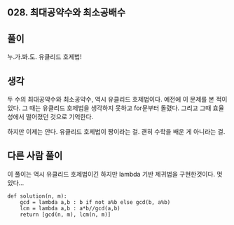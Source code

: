 ## 028. 최대공약수와 최소공배수

## 풀이

누.가.봐.도. 유클리드 호제법!

## 생각

두 수의 최대공약수와 최소공약수, 역시 유클리드 호제법이다.
예전에 이 문제를 본 적이 있다.
그 때는 유클리드 호제법을 생각하지 못하고 for문부터 돌렸다.
그리고 그때 효율성에서 떨어졌던 것으로 기억한다.

하지만 이제는 안다.
유클리드 호제법이 짱이라는 걸.
괜히 수학을 배운 게 아니라는 걸.

## 다른 사람 풀이

이 풀이는 역시 유클리드 호제법이긴 하지만 lambda 기반 제귀법을 구현한것이다.
멋있다...

```
def solution(n, m):
    gcd = lambda a,b : b if not a%b else gcd(b, a%b)
    lcm = lambda a,b : a*b//gcd(a,b)
    return [gcd(n, m), lcm(n, m)]
```